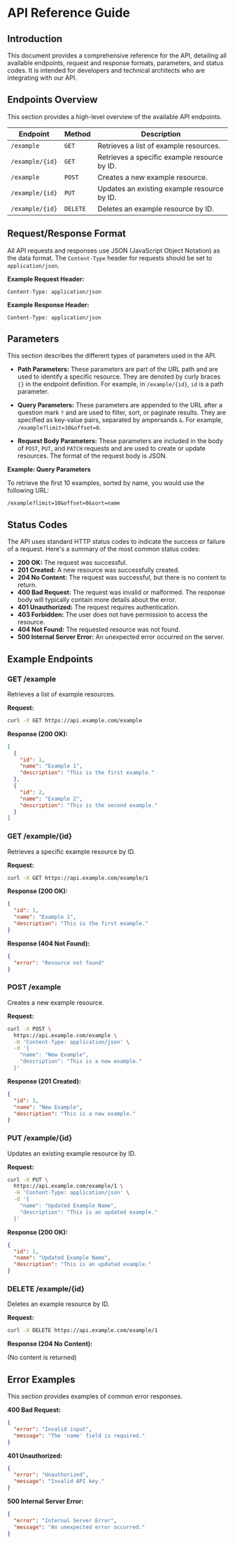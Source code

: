 
# API Reference Guide

## Introduction

This document provides a comprehensive reference for the API, detailing all available endpoints, request and response formats, parameters, and status codes. It is intended for developers and technical architects who are integrating with our API.

## Endpoints Overview

This section provides a high-level overview of the available API endpoints.

| Endpoint | Method | Description |
|---|---|---|
| `/example` | `GET` | Retrieves a list of example resources. |
| `/example/{id}` | `GET` | Retrieves a specific example resource by ID. |
| `/example` | `POST` | Creates a new example resource. |
| `/example/{id}` | `PUT` | Updates an existing example resource by ID. |
| `/example/{id}` | `DELETE` | Deletes an example resource by ID. |

## Request/Response Format

All API requests and responses use JSON (JavaScript Object Notation) as the data format.  The `Content-Type` header for requests should be set to `application/json`.

**Example Request Header:**

```
Content-Type: application/json
```

**Example Response Header:**

```
Content-Type: application/json
```

## Parameters

This section describes the different types of parameters used in the API.

*   **Path Parameters:**  These parameters are part of the URL path and are used to identify a specific resource.  They are denoted by curly braces `{}` in the endpoint definition.  For example, in `/example/{id}`, `id` is a path parameter.

*   **Query Parameters:** These parameters are appended to the URL after a question mark `?` and are used to filter, sort, or paginate results.  They are specified as key-value pairs, separated by ampersands `&`.  For example, `/example?limit=10&offset=0`.

*   **Request Body Parameters:** These parameters are included in the body of `POST`, `PUT`, and `PATCH` requests and are used to create or update resources.  The format of the request body is JSON.

**Example: Query Parameters**

To retrieve the first 10 examples, sorted by name, you would use the following URL:

```
/example?limit=10&offset=0&sort=name
```

## Status Codes

The API uses standard HTTP status codes to indicate the success or failure of a request.  Here's a summary of the most common status codes:

*   **200 OK:** The request was successful.
*   **201 Created:** A new resource was successfully created.
*   **204 No Content:** The request was successful, but there is no content to return.
*   **400 Bad Request:** The request was invalid or malformed.  The response body will typically contain more details about the error.
*   **401 Unauthorized:** The request requires authentication.
*   **403 Forbidden:** The user does not have permission to access the resource.
*   **404 Not Found:** The requested resource was not found.
*   **500 Internal Server Error:** An unexpected error occurred on the server.

## Example Endpoints

### GET /example

Retrieves a list of example resources.

**Request:**

```bash
curl -X GET https://api.example.com/example
```

**Response (200 OK):**

```json
[
  {
    "id": 1,
    "name": "Example 1",
    "description": "This is the first example."
  },
  {
    "id": 2,
    "name": "Example 2",
    "description": "This is the second example."
  }
]
```

### GET /example/{id}

Retrieves a specific example resource by ID.

**Request:**

```bash
curl -X GET https://api.example.com/example/1
```

**Response (200 OK):**

```json
{
  "id": 1,
  "name": "Example 1",
  "description": "This is the first example."
}
```

**Response (404 Not Found):**

```json
{
  "error": "Resource not found"
}
```

### POST /example

Creates a new example resource.

**Request:**

```bash
curl -X POST \
  https://api.example.com/example \
  -H 'Content-Type: application/json' \
  -d '{
    "name": "New Example",
    "description": "This is a new example."
  }'
```

**Response (201 Created):**

```json
{
  "id": 3,
  "name": "New Example",
  "description": "This is a new example."
}
```

### PUT /example/{id}

Updates an existing example resource by ID.

**Request:**

```bash
curl -X PUT \
  https://api.example.com/example/1 \
  -H 'Content-Type: application/json' \
  -d '{
    "name": "Updated Example Name",
    "description": "This is an updated example."
  }'
```

**Response (200 OK):**

```json
{
  "id": 1,
  "name": "Updated Example Name",
  "description": "This is an updated example."
}
```

### DELETE /example/{id}

Deletes an example resource by ID.

**Request:**

```bash
curl -X DELETE https://api.example.com/example/1
```

**Response (204 No Content):**

(No content is returned)

## Error Examples

This section provides examples of common error responses.

**400 Bad Request:**

```json
{
  "error": "Invalid input",
  "message": "The 'name' field is required."
}
```

**401 Unauthorized:**

```json
{
  "error": "Unauthorized",
  "message": "Invalid API key."
}
```

**500 Internal Server Error:**

```json
{
  "error": "Internal Server Error",
  "message": "An unexpected error occurred."
}
```
